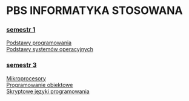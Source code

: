 # PBS INFORMATYKA STOSOWANA

### <a href="semestr1">semestr 1</a>
<a href="semestr1/podstawy programowania">Podstawy programowania</a><br>
<a href="semestr1/podstawy systemów operacyjnych">Podstawy systemów operacyjnych</a><br>

### <a href="semestr3">semestr 3</a>
<a href="semestr3/mikroprocesory">Mikroprocesory</a><br>
<a href="semestr3/programowanie obiektowe">Programowanie obiektowe</a><br>
<a href="semestr3/skryptowe języki programowania">Skryptowe języki programowania</a><br>